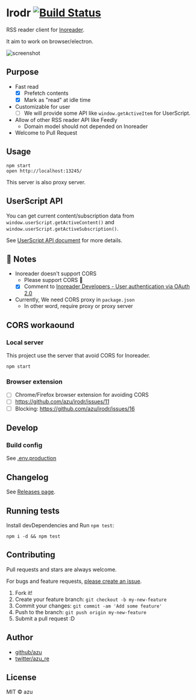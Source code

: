 # Irodr [![Build Status](https://travis-ci.org/azu/irodr.svg?branch=master)](https://travis-ci.org/azu/irodr)

RSS reader client for [Inoreader](http://www.inoreader.com/ "Inoreader").

It aim to work on browser/electron.

![screenshot](https://media.giphy.com/media/3o7aD1E8CZAirML9WE/giphy.gif)

## Purpose

- Fast read
    - [x] Prefetch contents
    - [x] Mark as "read" at idle time
- Customizable for user
    - [ ] We will provide some API like `window.getActiveItem` for UserScript.
- Allow of other RSS reader API like Feedly
    - Domain model should not depended on Inoreader
- Welcome to Pull Request

## Usage

    npm start
    open http://localhost:13245/

This server is also proxy server.

## UserScript API

You can get current content/subscription data from `window.userScript.getActiveContent()` and `window.userScript.getActiveSubscription()`.

See [UserScript API document](src/component/container/App/Hidden/UserScript) for more details.

## :memo: Notes

- Inoreader doesn't support CORS
    - Please support CORS :bow:
    - [x] Comment to [Inoreader Developers - User authentication via OAuth 2.0](http://www.inoreader.com/developers/oauth "Inoreader Developers - User authentication via OAuth 2.0")
- Currently, We need CORS proxy in `package.json`
    - In other word, require proxy or proxy server

## CORS workaound

### Local server

This project use the server that avoid CORS for Inoreader.

    npm start

### Browser extension

- [ ] Chrome/Firefox browser extension for avoiding CORS
- [ ] <https://github.com/azu/irodr/issues/11>
- [ ] Blocking: <https://github.com/azu/irodr/issues/16>

## Develop

### Build config

See [.env.production](./.env.production)

## Changelog

See [Releases page](https://github.com/azu/irodr/releases).

## Running tests

Install devDependencies and Run `npm test`:

    npm i -d && npm test

## Contributing

Pull requests and stars are always welcome.

For bugs and feature requests, [please create an issue](https://github.com/azu/irodr/issues).

1. Fork it!
2. Create your feature branch: `git checkout -b my-new-feature`
3. Commit your changes: `git commit -am 'Add some feature'`
4. Push to the branch: `git push origin my-new-feature`
5. Submit a pull request :D

## Author

- [github/azu](https://github.com/azu)
- [twitter/azu_re](https://twitter.com/azu_re)

## License

MIT © azu
